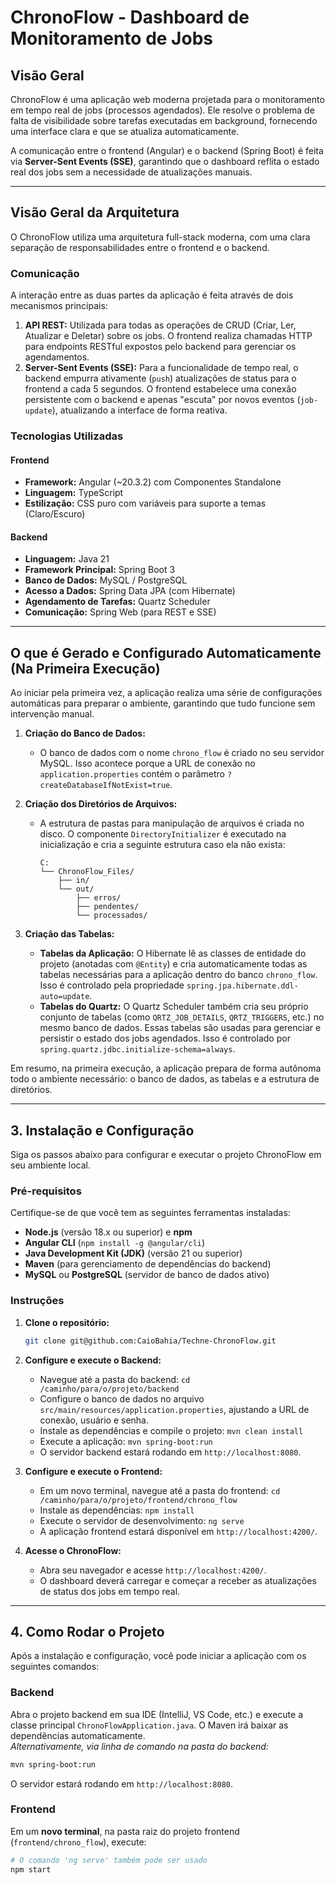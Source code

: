 # ChronoFlow - Dashboard de Monitoramento de Jobs

## Visão Geral

ChronoFlow é uma aplicação web moderna projetada para o monitoramento em tempo real de jobs (processos agendados). Ele resolve o problema de falta de visibilidade sobre tarefas executadas em background, fornecendo uma interface clara e que se atualiza automaticamente.

A comunicação entre o frontend (Angular) e o backend (Spring Boot) é feita via **Server-Sent Events (SSE)**, garantindo que o dashboard reflita o estado real dos jobs sem a necessidade de atualizações manuais.

---

## Visão Geral da Arquitetura

O ChronoFlow utiliza uma arquitetura full-stack moderna, com uma clara separação de responsabilidades entre o frontend e o backend.

### Comunicação

A interação entre as duas partes da aplicação é feita através de dois mecanismos principais:

1.  **API REST:** Utilizada para todas as operações de CRUD (Criar, Ler, Atualizar e Deletar) sobre os jobs. O frontend realiza chamadas HTTP para endpoints RESTful expostos pelo backend para gerenciar os agendamentos.
2.  **Server-Sent Events (SSE):** Para a funcionalidade de tempo real, o backend empurra ativamente (`push`) atualizações de status para o frontend a cada 5 segundos. O frontend estabelece uma conexão persistente com o backend e apenas "escuta" por novos eventos (`job-update`), atualizando a interface de forma reativa.

### Tecnologias Utilizadas

#### Frontend

- **Framework:** Angular (~20.3.2) com Componentes Standalone
- **Linguagem:** TypeScript
- **Estilização:** CSS puro com variáveis para suporte a temas (Claro/Escuro)

#### Backend

- **Linguagem:** Java 21
- **Framework Principal:** Spring Boot 3
- **Banco de Dados:** MySQL / PostgreSQL
- **Acesso a Dados:** Spring Data JPA (com Hibernate)
- **Agendamento de Tarefas:** Quartz Scheduler
- **Comunicação:** Spring Web (para REST e SSE)

---

## O que é Gerado e Configurado Automaticamente (Na Primeira Execução)

Ao iniciar pela primeira vez, a aplicação realiza uma série de configurações automáticas para preparar o ambiente, garantindo que tudo funcione sem intervenção manual.

1.  **Criação do Banco de Dados:**
    - O banco de dados com o nome `chrono_flow` é criado no seu servidor MySQL. Isso acontece porque a URL de conexão no `application.properties` contém o parâmetro `?createDatabaseIfNotExist=true`.

2.  **Criação dos Diretórios de Arquivos:**
    - A estrutura de pastas para manipulação de arquivos é criada no disco. O componente `DirectoryInitializer` é executado na inicialização e cria a seguinte estrutura caso ela não exista:
      ```
      C:
      └── ChronoFlow_Files/
          ├── in/
          └── out/
              ├── erros/
              ├── pendentes/
              └── processados/
      ```

3.  **Criação das Tabelas:**
    - **Tabelas da Aplicação:** O Hibernate lê as classes de entidade do projeto (anotadas com `@Entity`) e cria automaticamente todas as tabelas necessárias para a aplicação dentro do banco `chrono_flow`. Isso é controlado pela propriedade `spring.jpa.hibernate.ddl-auto=update`.
    - **Tabelas do Quartz:** O Quartz Scheduler também cria seu próprio conjunto de tabelas (como `QRTZ_JOB_DETAILS`, `QRTZ_TRIGGERS`, etc.) no mesmo banco de dados. Essas tabelas são usadas para gerenciar e persistir o estado dos jobs agendados. Isso é controlado por `spring.quartz.jdbc.initialize-schema=always`.

Em resumo, na primeira execução, a aplicação prepara de forma autônoma todo o ambiente necessário: o banco de dados, as tabelas e a estrutura de diretórios.

---

## 3. Instalação e Configuração

Siga os passos abaixo para configurar e executar o projeto ChronoFlow em seu ambiente local.

### Pré-requisitos

Certifique-se de que você tem as seguintes ferramentas instaladas:

- **Node.js** (versão 18.x ou superior) e **npm**
- **Angular CLI** (`npm install -g @angular/cli`)
- **Java Development Kit (JDK)** (versão 21 ou superior)
- **Maven** (para gerenciamento de dependências do backend)
- **MySQL** ou **PostgreSQL** (servidor de banco de dados ativo)

### Instruções

1.  **Clone o repositório:**
    ```bash
    git clone git@github.com:CaioBahia/Techne-ChronoFlow.git
    ```

2.  **Configure e execute o Backend:**
    - Navegue até a pasta do backend: `cd /caminho/para/o/projeto/backend`
    - Configure o banco de dados no arquivo `src/main/resources/application.properties`, ajustando a URL de conexão, usuário e senha.
    - Instale as dependências e compile o projeto: `mvn clean install`
    - Execute a aplicação: `mvn spring-boot:run`
    - O servidor backend estará rodando em `http://localhost:8080`.

3.  **Configure e execute o Frontend:**
    - Em um novo terminal, navegue até a pasta do frontend: `cd /caminho/para/o/projeto/frontend/chrono_flow`
    - Instale as dependências: `npm install`
    - Execute o servidor de desenvolvimento: `ng serve`
    - A aplicação frontend estará disponível em `http://localhost:4200/`.

4.  **Acesse o ChronoFlow:**
    - Abra seu navegador e acesse `http://localhost:4200/`.
    - O dashboard deverá carregar e começar a receber as atualizações de status dos jobs em tempo real.

---

## 4. Como Rodar o Projeto

Após a instalação e configuração, você pode iniciar a aplicação com os seguintes comandos:

### Backend

Abra o projeto backend em sua IDE (IntelliJ, VS Code, etc.) e execute a classe principal `ChronoFlowApplication.java`. O Maven irá baixar as dependências automaticamente.
<br/>_Alternativamente, via linha de comando na pasta do backend:_
```bash
mvn spring-boot:run
```
O servidor estará rodando em `http://localhost:8080`.

### Frontend

Em um **novo terminal**, na pasta raiz do projeto frontend (`frontend/chrono_flow`), execute:
```bash
# O comando 'ng serve' também pode ser usado
npm start
```
